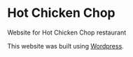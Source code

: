 # Hot Chicken Chop
Website for Hot Chicken Chop restaurant

This website was built using [Wordpress](https://wordpress.org).